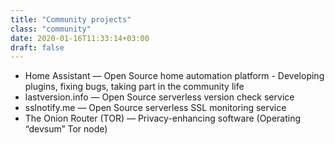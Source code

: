 ```yaml
---
title: "Community projects"
class: "community"
date: 2020-01-16T11:33:14+03:00
draft: false
---
```


- Home Assistant — Open Source home automation platform - Developing plugins, fixing bugs, taking part in the community life
- lastversion.info — Open Source serverless version check service
- sslnotify.me — Open Source serverless SSL monitoring service
- The Onion Router (TOR) — Privacy-enhancing software (Operating “devsum” Tor node)
